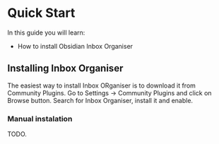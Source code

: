 # Quick Start
In this guide you will learn:
- How to install Obsidian Inbox Organiser

## Installing Inbox Organiser
The easiest way to install Inbox ORganiser is to download it from Community Plugins. Go to Settings -> Community Plugins and click on Browse button. Search for Inbox Organiser, install it and enable.

### Manual instalation
TODO.